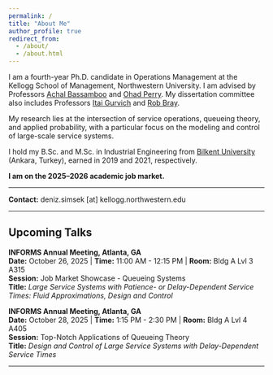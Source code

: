 ```yaml
---
permalink: /
title: "About Me"
author_profile: true
redirect_from: 
  - /about/
  - /about.html
---
```


I am a fourth-year Ph.D. candidate in Operations Management at the Kellogg School of Management, Northwestern University. I am advised by Professors [Achal Bassamboo](https://www.kellogg.northwestern.edu/faculty/directory/bassamboo_achal/) and [Ohad Perry](https://people.smu.edu/operry/homepage/). My dissertation committee also includes Professors [Itai Gurvich](https://www.kellogg.northwestern.edu/faculty/directory/gurvich_itai.aspx) and [Rob Bray](https://www.kellogg.northwestern.edu/faculty/directory/bray_robert/).

My research lies at the intersection of service operations, queueing theory, and applied probability, with a particular focus on the modeling and control of large-scale service systems.

I hold my B.Sc. and M.Sc. in Industrial Engineering from [Bilkent University](https://w3.ie.bilkent.edu.tr/en/) (Ankara, Turkey), earned in 2019 and 2021, respectively.

**I am on the 2025–2026 academic job market.**

---

**Contact:** deniz.simsek [at] kellogg.northwestern.edu

---

## Upcoming Talks

**INFORMS Annual Meeting, Atlanta, GA**  
**Date:** October 26, 2025 | **Time:** 11:00 AM - 12:15 PM | **Room:** Bldg A Lvl 3 A315  
**Session:** Job Market Showcase - Queueing Systems  
**Title:** *Large Service Systems with Patience- or Delay-Dependent Service Times: Fluid Approximations, Design and Control*

**INFORMS Annual Meeting, Atlanta, GA**  
**Date:** October 28, 2025 | **Time:** 1:15 PM - 2:30 PM | **Room:** Bldg A Lvl 4 A405  
**Session:** Top-Notch Applications of Queueing Theory  
**Title:** *Design and Control of Large Service Systems with Delay-Dependent Service Times*  


---
